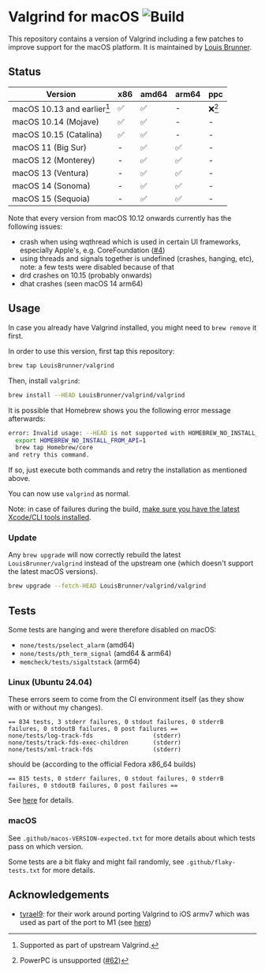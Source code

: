 # Valgrind for macOS ![Build](https://github.com/LouisBrunner/valgrind-macos/workflows/Build/badge.svg)

This repository contains a version of Valgrind including a few patches to improve support for the macOS platform. It is maintained by [Louis Brunner](https://github.com/LouisBrunner).

## Status

| Version                     | x86 | amd64 | arm64  | ppc    |
| --------------------------- | --- | ----- | ------ | ------ |
| macOS 10.13 and earlier[^1] | ✅  | ✅    | -      | ❌[^3] |
| macOS 10.14 (Mojave)        | ✅  | ✅    | -      | -      |
| macOS 10.15 (Catalina)      | ✅  | ✅    | -      | -      |
| macOS 11 (Big Sur)          | -   | ✅    | ✅     | -      |
| macOS 12 (Monterey)         | -   | ✅    | ✅     | -      |
| macOS 13 (Ventura)          | -   | ✅    | ✅     | -      |
| macOS 14 (Sonoma)           | -   | ✅    | ✅     | -      |
| macOS 15 (Sequoia)          | -   | ✅    | ✅     | -      |

[^1]: Supported as part of upstream Valgrind.
[^3]: PowerPC is unsupported ([#62](https://github.com/LouisBrunner/valgrind-macos/issues/62))

Note that every version from macOS 10.12 onwards currently has the following issues:

- crash when using wqthread which is used in certain UI frameworks, especially Apple's, e.g. CoreFoundation ([#4](https://github.com/LouisBrunner/valgrind-macos/issues/4))
- using threads and signals together is undefined (crashes, hanging, etc), note: a few tests were disabled because of that
- drd crashes on 10.15 (probably onwards)
- dhat crashes (seen macOS 14 arm64)

## Usage

In case you already have Valgrind installed, you might need to `brew remove` it first.

In order to use this version, first tap this repository:

```sh
brew tap LouisBrunner/valgrind
```

Then, install `valgrind`:

```sh
brew install --HEAD LouisBrunner/valgrind/valgrind
```

It is possible that Homebrew shows you the following error message afterwards:

```bash
error: Invalid usage: --HEAD is not supported with HOMEBREW_NO_INSTALL_FROM_API unset! To resolve please run:
  export HOMEBREW_NO_INSTALL_FROM_API=1
  brew tap Homebrew/core
and retry this command.
```

If so, just execute both commands and retry the installation as mentioned above.

You can now use `valgrind` as normal.

Note: in case of failures during the build, [make sure you have the latest Xcode/CLI tools installed](https://github.com/LouisBrunner/valgrind-macos/issues/6#issuecomment-667587385).

### Update

Any `brew upgrade` will now correctly rebuild the latest `LouisBrunner/valgrind` instead of the upstream one (which doesn't support the latest macOS versions).

```sh
brew upgrade --fetch-HEAD LouisBrunner/valgrind/valgrind
```

## Tests

Some tests are hanging and were therefore disabled on macOS:

- `none/tests/pselect_alarm` (amd64)
- `none/tests/pth_term_signal` (amd64 & arm64)
- `memcheck/tests/sigaltstack` (arm64)

### Linux (Ubuntu 24.04)

These errors seem to come from the CI environment itself (as they show with or without my changes).

```
== 834 tests, 3 stderr failures, 0 stdout failures, 0 stderrB failures, 0 stdoutB failures, 0 post failures ==
none/tests/log-track-fds                 (stderr)
none/tests/track-fds-exec-children       (stderr)
none/tests/xml-track-fds                 (stderr)
```

should be (according to the official Fedora x86_64 builds)

```
== 815 tests, 0 stderr failures, 0 stdout failures, 0 stderrB failures, 0 stdoutB failures, 0 post failures ==
```

See [here](https://builder.sourceware.org/buildbot/#/builders?tags=%2Bvalgrind) for details.

### macOS

See `.github/macos-VERSION-expected.txt` for more details about which tests pass on which version.

Some tests are a bit flaky and might fail randomly, see `.github/flaky-tests.txt` for more details.

## Acknowledgements

- [tyrael9](https://github.com/tyrael9): for their work around porting Valgrind to iOS armv7 which was used as part of the port to M1 (see [here](https://github.com/tyrael9/valgrind-ios))
